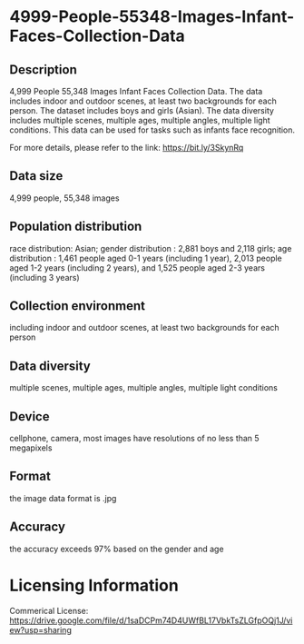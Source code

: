 # 4999-People-55348-Images-Infant-Faces-Collection-Data


## Description
4,999 People 55,348 Images Infant Faces Collection Data. The data includes indoor and outdoor scenes, at least two backgrounds for each person. The dataset includes boys and girls (Asian). The data diversity includes multiple scenes, multiple ages, multiple angles, multiple light conditions. This data can be used for tasks such as infants face recognition.

For more details, please refer to the link: https://bit.ly/3SkynRq

## Data size
4,999 people, 55,348 images

## Population distribution
race distribution: Asian; gender distribution : 2,881 boys and 2,118 girls; age distribution : 1,461 people aged 0-1 years (including 1 year), 2,013 people aged 1-2 years (including 2 years), and 1,525 people aged 2-3 years (including 3 years)

## Collection environment
including indoor and outdoor scenes, at least two backgrounds for each person

## Data diversity
multiple scenes, multiple ages, multiple angles, multiple light conditions

## Device
cellphone, camera, most images have resolutions of no less than 5 megapixels

## Format
the image data format is .jpg

## Accuracy
the accuracy exceeds 97% based on the gender and age

# Licensing Information
Commerical License: https://drive.google.com/file/d/1saDCPm74D4UWfBL17VbkTsZLGfpOQj1J/view?usp=sharing
